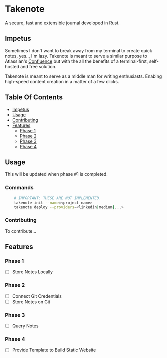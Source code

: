 # Takenote

A secure, fast and extensible journal developed in Rust.

## Impetus

Sometimes I don't want to break away from my terminal to create quick notes, yes.., I'm lazy.
Takenote is meant to serve a similar purpose to Atlassian's [Confluence](https://www.atlassian.com/software/confluence) but
with the all the benefits of a terminal-first, self-hosted and free solution.

Takenote is meant to serve as a middle man for writing enthusiasts. Enabing high-speed content creation
in a matter of a few clicks.

## Table Of Contents

- [Impetus](#impetus)
- [Usage](#usage)
- [Contributing](#contributing)
- [Features](#features)
  - [Phase 1](#phase-1)
  - [Phase 2](#phase-2)
  - [Phase 3](#phase-3)
  - [Phase 4](#phase-4)

## Usage

This will be updated when phase #1 is completed.

### Commands

```bash
    # IMPORTANT: THESE ARE NOT IMPLEMENTED.
    takenote init --name=<project name>
    takenote deploy --providers=<linkedin|medium|...>
```

### Contributing

To contribute...

## Features

### Phase 1

- [ ] Store Notes Locally

### Phase 2

- [ ] Connect Git Credentials
- [ ] Store Notes on Git

### Phase 3

- [ ] Query Notes

### Phase 4

- [ ] Provide Template to Build Static Website
